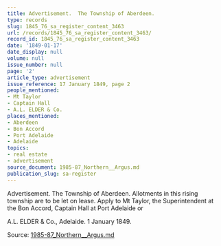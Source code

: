```yaml
---
title: Advertisement.  The Township of Aberdeen.
type: records
slug: 1845_76_sa_register_content_3463
url: /records/1845_76_sa_register_content_3463/
record_id: 1845_76_sa_register_content_3463
date: '1849-01-17'
date_display: null
volume: null
issue_number: null
page: '2'
article_type: advertisement
issue_reference: 17 January 1849, page 2
people_mentioned:
- Mt Taylor
- Captain Hall
- A.L. ELDER & Co.
places_mentioned:
- Aberdeen
- Bon Accord
- Port Adelaide
- Adelaide
topics:
- real estate
- advertisement
source_document: 1985-87_Northern__Argus.md
publication_slug: sa-register
---
```


Advertisement.  The Township of Aberdeen.  Allotments  in this rising township are to be let on lease.  Apply to Mt Taylor, the Superintendent at the Bon Accord, Captain Hall at Port Adelaide or

A.L. ELDER & Co., Adelaide.  1 January 1849.

Source: [1985-87_Northern__Argus.md](/downloads/markdown/1985-87_Northern__Argus.md)
